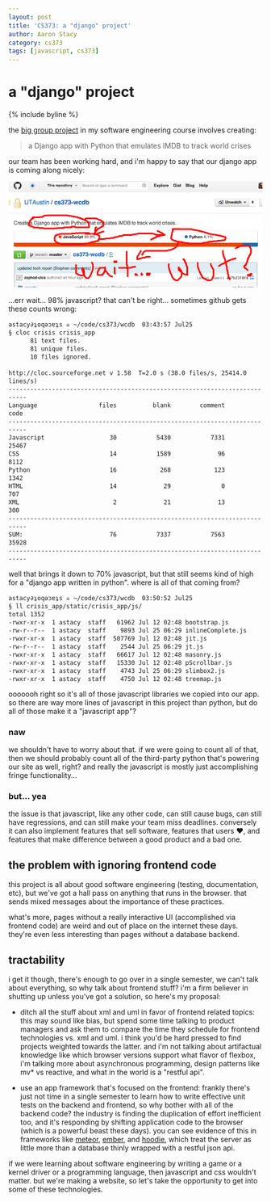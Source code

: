 ```yaml
---
layout: post
title: 'CS373: a "django" project'
author: Aaron Stacy
category: cs373
tags: [javascript, cs373]
---
```


# a "django" project

{% include byline %}

the [big group project][reqs] in my software engineering course involves
creating:

> a Django app with Python that emulates IMDB to track world crises

our team has been working hard, and i'm happy to say that our django app is
coming along nicely:

<div class=inset><img src=/assets/images/django-app.png /></div>

&hellip;err wait&hellip; 98% javascript? that can't be right&hellip; sometimes
github gets these counts wrong:

    astacy∂ʇoqǝɔɐʇs ☠ ~/code/cs373/wcdb  03:43:57 Jul25
    § cloc crisis crisis_app
          81 text files.
          81 unique files.
          10 files ignored.

    http://cloc.sourceforge.net v 1.58  T=2.0 s (38.0 files/s, 25414.0 lines/s)
    ---------------------------------------------------------------------------
    Language                 files          blank        comment           code
    ---------------------------------------------------------------------------
    Javascript                  30           5430           7331          25467
    CSS                         14           1589             96           8112
    Python                      16            268            123           1342
    HTML                        14             29              0            707
    XML                          2             21             13            300
    ---------------------------------------------------------------------------
    SUM:                        76           7337           7563          35928
    ---------------------------------------------------------------------------

well that brings it down to 70% javascript, but that still seems kind of high
for a "django app written in python". where is all of that coming from?

    astacy∂ʇoqǝɔɐʇs ☠ ~/code/cs373/wcdb  03:50:52 Jul25
    § ll crisis_app/static/crisis_app/js/
    total 1352
    -rwxr-xr-x  1 astacy  staff   61962 Jul 12 02:48 bootstrap.js
    -rw-r--r--  1 astacy  staff    9893 Jul 25 06:29 inlineComplete.js
    -rwxr-xr-x  1 astacy  staff  507769 Jul 12 02:48 jit.js
    -rw-r--r--  1 astacy  staff    2544 Jul 25 06:29 jt.js
    -rwxr-xr-x  1 astacy  staff   66617 Jul 12 02:48 masonry.js
    -rwxr-xr-x  1 astacy  staff   15330 Jul 12 02:48 pScrollbar.js
    -rwxr-xr-x  1 astacy  staff    4743 Jul 25 06:29 slimbox2.js
    -rwxr-xr-x  1 astacy  staff    4750 Jul 12 02:48 treemap.js

ooooooh right so it's all of those javascript libraries we copied into our app.
so there are way more lines of javascript in this project than python, but do
all of those make it a "javascript app"?

### naw

we shouldn't have to worry about that. if we were going to count all of that,
then we should probably count all of the third-party python that's powering our
site as well, right? and really the javascript is mostly just accomplishing
fringe functionality&hellip;

### but&hellip; yea

the issue is that javascript, like any other code, can still cause bugs, can
still have regressions, and can still make your team miss deadlines. conversely
it can also implement features that sell software, features that users
&hearts;, and features that make difference between a good product and a bad
one.

## the problem with ignoring frontend code

this project is all about good software engineering (testing, documentation,
etc), but we've got a hall pass on anything that runs in the browser.  that
sends mixed messages about the importance of these practices.

what's more, pages without a really interactive UI (accomplished via frontend
code) are weird and out of place on the internet these days. they're even less
interesting than pages without a database backend.

## tractability

i get it though, there's enough to go over in a single semester, we can't talk
about everything, so why talk about frontend stuff? i'm a firm believer in
shutting up unless you've got a solution, so here's my proposal:

 - ditch all the stuff about xml and uml in favor of frontend related topics:
   this may sound like bias, but spend some time talking to product managers
   and ask them to compare the time they schedule for frontend technologies vs.
   xml and uml. i think you'd be hard pressed to find projects weighted towards
   the latter. and i'm not talking about artifactual knowledge like which
   browser versions support what flavor of flexbox, i'm talking more about
   asynchronous programming, design patterns like mv\* vs reactive, and what in
   the world is a "restful api".

 - use an app framework that's focused on the frontend: frankly there's just
   not time in a single semester to learn how to write effective unit tests on
   the backend and frontend, so why bother with all of the backend code?  the
   industry is finding the duplication of effort inefficient too, and it's
   responding by shifting application code to the browser (which is a powerful
   beast these days). you can see evidence of this in frameworks like
   [meteor][], [ember][], and [hoodie][], which treat the server as little more
   than a database thinly wrapped with a restful json api.

if we were learning about software engineering by writing a game or a kernel
driver or a programming language, then javascript and css wouldn't matter.  but
we're making a website, so let's take the opportunity to get into some of these
technologies.

[reqs]: http://www.cs.utexas.edu/users/downing/cs373/drupal/wcdb2
[stephen]: https://github.com/UTAustin
[meteor]: http://www.meteor.com
[ember]: http://emberjs.com
[hoodie]: http://hood.ie
